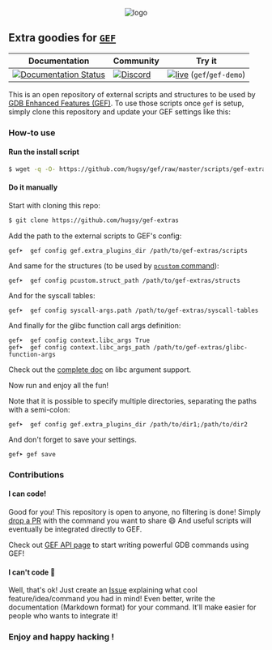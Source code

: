 <p align="center">
  <img src="https://i.imgur.com/KW9Bt8D.png" alt="logo"/>
</p>


## Extra goodies for [`GEF`](https://github.com/hugsy/gef) 

| **Documentation** | **Community** | **Try it** |
|--|--|--|
| [![Documentation Status](https://readthedocs.org/projects/gef-extras/badge/?version=latest&token=05e48c43fba3df26ad1ccf33353180e4b515681b727e2f3011013a915f953084)](https://gef-extras.readthedocs.io/en/latest/?badge=latest) | [![Discord](https://img.shields.io/badge/Discord-GDB--GEF-yellow)](https://discordapp.com/channels/705160148813086841/705160148813086843) | [![live](https://img.shields.io/badge/GEF-Live-brightgreen)](https://demo.gef.blah.cat) (`gef`/`gef-demo`) |

This is an open repository of external scripts and structures to be used by [GDB Enhanced Features (GEF)](https://github.com/hugsy/gef). To use those scripts once `gef` is setup, simply clone this repository and update your GEF settings like this:


### How-to use ###

#### Run the install script ####
```bash
$ wget -q -O- https://github.com/hugsy/gef/raw/master/scripts/gef-extras.sh | sh
```

#### Do it manually ####

Start with cloning this repo:
```bash
$ git clone https://github.com/hugsy/gef-extras
```

Add the path to the external scripts to GEF's config:
```
gef➤  gef config gef.extra_plugins_dir /path/to/gef-extras/scripts
```

And same for the structures (to be used by [`pcustom` command](https://gef.readthedocs.io/en/master/commands/pcustom/)):
```
gef➤  gef config pcustom.struct_path /path/to/gef-extras/structs
```

And for the syscall tables:
```
gef➤  gef config syscall-args.path /path/to/gef-extras/syscall-tables
```

And finally for the glibc function call args definition:
```
gef➤  gef config context.libc_args True
gef➤  gef config context.libc_args_path /path/to/gef-extras/glibc-function-args
```

Check out the [complete doc](glibc_function_args.md) on libc argument support.


Now run and enjoy all the fun!


Note that it is possible to specify multiple directories, separating the paths with
a semi-colon:

```
gef➤  gef config gef.extra_plugins_dir /path/to/dir1;/path/to/dir2
```

And don't forget to save your settings.

```
gef➤ gef save
```


### Contributions ###

#### I can code! ####

Good for you! This repository is open to anyone, no filtering is done! Simply [drop a PR](https://github.com/hugsy/gef-scripts/pulls) with the command you want to share :smile: And useful scripts will eventually be integrated directly to GEF.

Check out [GEF API page](https://gef.readthedocs.io/en/latest/api/) to start writing powerful GDB commands using GEF!


#### I can't code 🤔 ####

Well, that's ok! Just create an [Issue](https://github.com/hugsy/gef-extras/issues)
explaining what cool feature/idea/command you had in mind! Even better, write
the documentation (Markdown format) for your command. It'll make easier for
people who wants to integrate it!


### Enjoy and happy hacking ! ###
